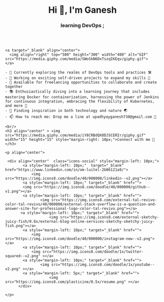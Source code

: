 <h1 align="center">Hi 👋, I'm
    Ganesh</a></h1>
    <h3 align="center">  learning DevOps ;</h3>
    <br/>
    <br/>
    
    
    <a target="_blank" align="center">
      <img align="right" top="500" height="300" width="400" alt="GIF" src="https://media.giphy.com/media/SWoSkN6DxTszqIKEqv/giphy.gif">
    </a>
    
    - 🔭 Currently exploring the realms of DevOps tools and practices 🛠️
    - 🌱 Working on exciting self-driven projects to expand my skills 🚀
    - 🤝 Available for freelancing opportunities to collaborate and create together
    - 📚 Enthusiastically diving into a learning journey that includes mastering Docker for containerization, harnessing the power of Jenkins for continuous integration, embracing the flexibility of Kubernetes, and more 🌟
    - 🌄 Finding inspiration in both technology and nature 🌏
    - 📫 How to reach me: Drop me a line at upadhyayganesh730@gmail.com 📧
    
    <br/>
    <h3 align="center" > <img src="https://media.giphy.com/media/iY8CRBdQXODJSCERIr/giphy.gif" width="15" height="15" style="margin-right: 10px;">Connect with me 🤝 </h3>
    
    <p align="center">
    
     <div align="center"  class="icons-social" style="margin-left: 10px;">
            <a style="margin-left: 10px;"  target="_blank" href="https://www.linkedin.com/in/om-luitel-2b06121a9/">
                <img src="https://img.icons8.com/doodle/40/000000/linkedin--v2.png"></a>
            <a style="margin-left: 10px;" target="_blank" href="">
            <img src="https://img.icons8.com/doodle/40/000000/github--v1.png"></a>
            <a style="margin-left: 10px;" target="_blank" href="">
                    <img src="https://img.icons8.com/external-tal-revivo-color-tal-revivo/40/000000/external-stack-overflow-is-a-question-and-answer-site-for-professional-logo-color-tal-revivo.png"></a>
           <a style="margin-left: 10px;" target="_blank" href="">
                        <img src="https://img.icons8.com/external-sketchy-juicy-fish/0.6x/external-blog-online-services-sketchy-sketchy-juicy-fish.png"></a>
            <a style="margin-left: 10px;" target="_blank" href="">
                <img src="https://img.icons8.com/doodle/40/000000/instagram-new--v2.png"></a>
            <a style="margin-left: 10px;" target="_blank" href="">
                <img src="https://img.icons8.com/doodle/1x/twitter-squared--v2.png" ></a>
            <a style="margin-left: 10px;" target="_blank" href="">
                    <img src="https://img.icons8.com/doodle/1x/youtube--v2.png" ></a>
            <a style="margin-left: 5px;" target="_blank" href="">
                        <img src="https://img.icons8.com/plasticine/0.5x/resume.png" ></a>
          </div>
   
    </p>
